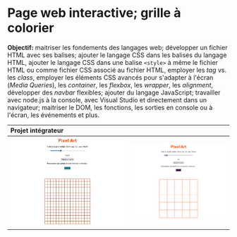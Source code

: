 # Page web interactive; grille à colorier

**Objectif:** maitriser les fondements des langages web; développer un fichier HTML avec ses balises; ajouter le langage CSS dans les balises du langage HTML, ajouter le langage CSS dans une balise `<style>` à même le fichier HTML ou comme fichier CSS associé au fichier HTML, employer les *tag* vs. les *class*, employer les éléments CSS avancés pour s'adapter à l'écran (*Media Queries*), les *container*, les *flexbox*, les *wrapper*, les *alignment*, développer des *navbar* flexibles; ajouter du langage JavaScript; travailler avec node.js à la console, avec Visual Studio et directement dans un navigateur; maitriser le DOM, les fonctions, les sorties en console ou à l'écran, les événements et plus.

| Projet intégrateur  |   |
|:---|:---|
| <img src="img/iwp1.gif" alt="" width="450"> | <img src="img/iwp2.gif" alt="" width="450">  |
